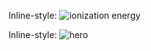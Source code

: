  Inline-style: 
![ionization energy](./3ionizationenergies.png)

 Inline-style: 
![hero](./hero.png)